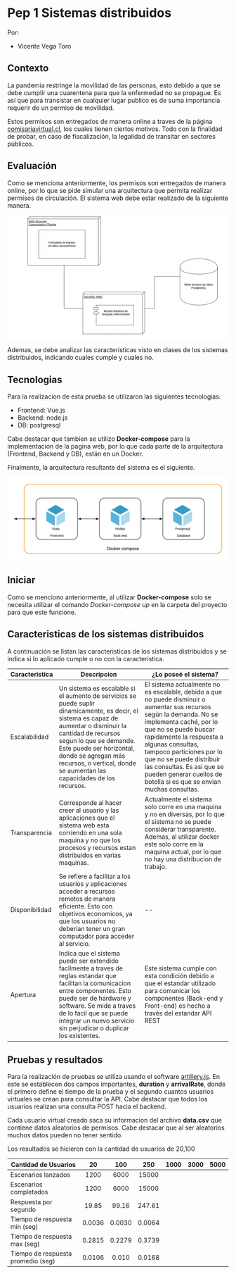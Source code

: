 # Pep 1 Sistemas distribuidos

Por:

- Vicente Vega Toro

## Contexto

La pandemia restringe la movilidad de las personas, esto debido a que se debe cumplir una cuarentena para que la enfermedad no se propague. Es así que para transistar en cualquier lugar publico es de suma importancia requerir de un permiso de movilidad.

Estos permisos son entregados de manera online a traves de la página [comisariavirtual.cl](https://comisariavirtual.cl/), los cuales tienen ciertos motivos. Todo con la finalidad de probar, en caso de fiscalización, la legalidad de transitar en sectores públicos.

## Evaluación

Como se menciona anteriormente, los permisos son entregados de manera online, por lo que se pide simular una arquitectura que permita realizar permisos de circulación. El sistema web debe estar realizado de la siguiente manera.

![Arquitectura](./Images/arquitectura.png)

Ademas, se debe analizar las caracteristicas visto en clases de los sistemas distribuidos, indicando cuales cumple y cuales no.

## Tecnologias

Para la realizacion de esta prueba se utilizaron las siguientes tecnologias:

- Frontend: Vue.js
- Backend: node.js
- DB: postgresql

Cabe destacar que tambien se utilizo **Docker-compose** para la implementacion de la pagina web, por lo que cada parte de la arquitectura (Frontend, Backend y DB), están en un Docker.

Finalmente, la arquitectura resultante del sistema es el siguiente. 

![ArquitecturaProyecto](./Images/proyecto.png)

## Iniciar

Como se menciono anteriormente, al utilizar **Docker-compose** solo se necesita utilizar el comando *Docker-compose up* en la carpeta del proyecto para que este funcione.

## Caracteristicas de los sistemas distribuidos

A continuación se listan las caracteristicas de los sistemas distribuidos y se indica si lo aplicado cumple o no con la caracteristica.

|Caracteristica|Descripcion|¿Lo poseé el sistema?|
|--------------|-----------|---------------------|
|Escalabilidad|Un sistema es escalable si el aumento de servicios se puede suplir dinamicamente, es decir, el sistema es capaz de aumentar o disminuir la cantidad de recursos segun lo que se demande. Este puede ser horizontal, donde se agregan más recursos, o vertical, donde se aumentan las capacidades de los recursos.|El sistema actualmente no es escalable, debido a que no puede disminuir o aumentar sus recursos según la demanda. No se implementa caché, por lo que no se puede buscar rapidamente la respuesta a algunas consultas, tampoco particiones por lo que no se puede distribuir las consultas. Es asi que se pueden generar cuellos de botella si es que se envian muchas consultas.|
|Transparencia|Corresponde al hacer creer al usuario y las aplicaciones que el sistema web esta corriendo en una sola maquina y no que los procesos y recursos estan distribuidos en varias maquinas.|Actualmente el sistema solo corre en una maquina y no en diversas, por lo que el sistema no se puede considerar transparente. Ademas, al utilizar docker este solo corre en la maquina actual, por lo que no hay una distribucion de trabajo.|
|Disponibilidad|Se refiere a facilitar a los usuarios y aplicaciones acceder a recursos remotos de manera eficiente. Esto con objetivos economicos, ya que los usuarios no deberian tener un gran computador para acceder al servicio.| -- |
|Apertura|Indica que el sistema puede ser extendido facilmente a traves de reglas estandar que facilitan la comunicacion entre componentes. Esto puede ser de hardware y software. Se mide a traves de lo facil que se puede integrar un nuevo servicio sin perjudicar o duplicar los existentes.| Este sistema cumple con esta condición debido a que el estandar utilizado para comunicar los componentes (Back-end y Front-end) es hecho a través del estandar API REST |

## Pruebas y resultados

Para la realización de pruebas se utiliza usando el software [artillery.js](https://artillery.io/). En este se establecen dos campos importantes, **duration** y **arrivalRate**, donde el primero define el tiempo de la prueba y el segundo cuantos usuarios virtuales se crean para consultar la API. Cabe destacar que todos los usuarios realizan una consulta POST hacia el backend. 

Cada usuario virtual creado saca su informacion del archivo **data.csv** que contiene datos aleatorios de permisos. Cabe destacar que al ser aleatorios muchos datos pueden no tener sentido. 

Los resultados se hicieron con la cantidad de usuarios de 20,100

| Cantidad de Usuarios | 20 | 100 |250|1000|3000|5000|
| -------------------- |:--:|:---:|:-:|:--:|:--:|:--:|
|Escenarios lanzados|1200|6000|15000||||
|Escenarios completados|1200|6000|15000||||
|Respuesta por segundo|19.85|99.16|247.61||||
|Tiempo de respuesta min (seg)|0.0036|0.0030|0.0064||||
|Tiempo de respuesta max (seg)|0.2815|0.2279|0.3739||||
|Tiempo de respuesta promedio (seg)|0.0106|0.010|0.0168||||